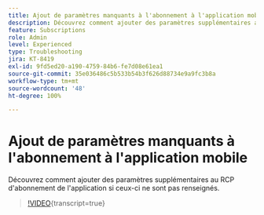 ```yaml
---
title: Ajout de paramètres manquants à l'abonnement à l'application mobile
description: Découvrez comment ajouter des paramètres supplémentaires au RCP d'abonnement de l'application si ceux-ci ne sont pas renseignés.
feature: Subscriptions
role: Admin
level: Experienced
type: Troubleshooting
jira: KT-8419
exl-id: 9fd5ed20-a190-4759-84b6-fe7d08e61ea1
source-git-commit: 35e036486c5b533b54b3f626d88734e9a9fc3b8a
workflow-type: tm+mt
source-wordcount: '48'
ht-degree: 100%

---
```


# Ajout de paramètres manquants à l&#39;abonnement à l&#39;application mobile

Découvrez comment ajouter des paramètres supplémentaires au RCP d&#39;abonnement de l&#39;application si ceux-ci ne sont pas renseignés.

>[!VIDEO](https://video.tv.adobe.com/v/335950?quality=12&learn=on){transcript=true}
